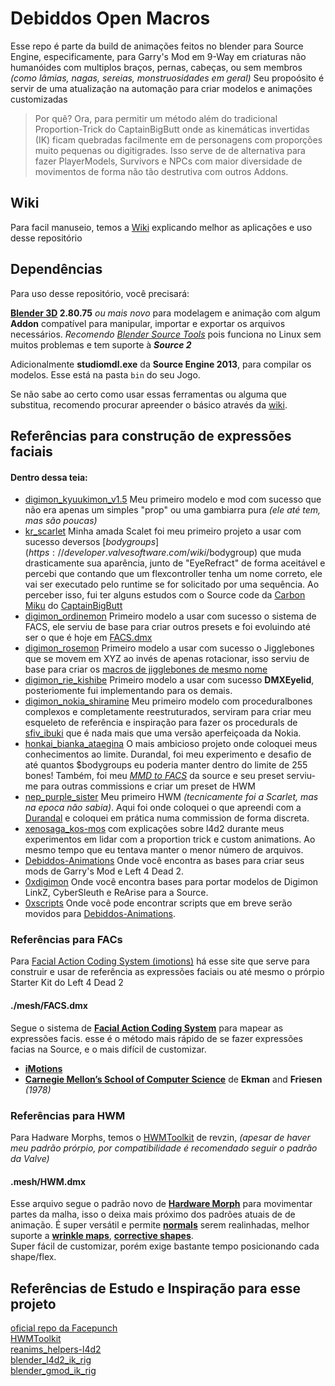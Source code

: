 # Debiddos Open Macros
Esse repo é parte da build de animações feitos no blender para Source Engine, especificamente, para Garry's Mod em 9-Way em criaturas não humanóides com multiplos braços, pernas, cabeças, ou sem membros *(como lâmias, nagas, sereias, monstruosidades em geral)*
Seu propoósito é servir de uma atualização na automação para criar modelos e animações customizadas

> Por quê?
> Ora, para permitir um método além do tradicional Proportion-Trick do CaptainBigButt onde as kinemáticas invertidas (IK) ficam quebradas facilmente em de personagens com proporções muito pequenas ou digitigrades.
Isso serve de de alternativa para fazer PlayerModels, Survivors e NPCs com maior diversidade de movimentos de forma não tão destrutiva com outros Addons.



## Wiki
Para facil manuseio, temos a [Wiki](https://github.com/LoveRenamon/Debiddos-Animations-private/wiki) explicando melhor as aplicações e uso desse repositório



## Dependências
Para uso desse repositório, você precisará:

**[Blender 3D](https://www.blender.org) 2.80.75** *ou mais novo* para modelagem e animação com algum **Addon** compatível para manipular, importar e exportar os arquivos necessários. *Recomendo [Blender Source Tools](http://steamreview.org/BlenderSourceTools/archives/)* pois funciona no Linux sem muitos problemas e tem suporte à ***Source 2***  

Adicionalmente **studiomdl.exe** da **Source Engine 2013**, para compilar os modelos. Esse está na pasta `bin` do seu Jogo.  

Se não sabe ao certo como usar essas ferramentas ou alguma que substitua, recomendo procurar apreender o básico através da [wiki](https://github.com/LoveRenamon/Debiddos-Animations-private/wiki).  



## Referências para construção de expressões faciais  

#### Dentro dessa teia:
  - [digimon_kyuukimon_v1.5](digimon_kyuukimon_v1.5) Meu primeiro modelo e mod com sucesso que não era apenas um simples "prop" ou uma gambiarra pura *(ele até tem, mas são poucas)*
  - [kr_scarlet](kr_scarlet) Minha amada Scalet foi meu primeiro projeto a usar com sucesso deversos [$bodygroups](https://developer.valvesoftware.com/wiki/$bodygroup) que muda drasticamente sua aparência, junto de "EyeRefract" de forma aceitável e percebi que contando que um flexcontroller tenha um nome correto, ele vai ser executado pelo runtime se for solicitado por uma sequência. Ao perceber isso, fui ter alguns estudos com o Source code da [Carbon Miku](vocaloid_carbon_miku) do [CaptainBigButt](https://steamcommunity.com/id/CaptainBigButt)
  - [digimon_ordinemon](digimon_ordinemon) Primeiro modelo a usar com sucesso o sistema de FACS, ele serviu de base para criar outros presets e foi evoluindo até ser o que é hoje em [FACS.dmx](mesh/FACS.dmx)
  - [digimon_rosemon](digimon_rosemon) Primeiro modelo a usar com sucesso o Jigglebones que se movem em XYZ ao invés de apenas rotacionar, isso serviu de base para criar os [macros de jigglebones de mesmo nome](includes/macro/jiggle_tiferet.qci)
  - [digimon_rie_kishibe](digimon_rie_kishibe) Primeiro modelo a usar com sucesso **DMXEyelid**, posteriomente fui implementando para os demais.
  - [digimon_nokia_shiramine](digimon_nokia_shiramine) Meu primeiro modelo com proceduralbones complexos e completamente reestruturados, serviram para criar meu esqueleto de referência e inspiração para fazer os procedurals de [sfiv_ibuki](sfiv_ibuki) que é nada mais que uma versão aperfeiçoada da Nokia.
  - [honkai_bianka_ataegina](honkai_bianka_ataegina) O mais ambicioso projeto onde coloquei meus conhecimentos ao limite. Durandal, foi meu experimento e desafio de até quantos $bodygroups eu poderia manter dentro do limite de 255 bones! Também, foi meu *[MMD to FACS](includes/Flex_MMD.qci)* da source e seu preset serviu-me para outras commissions e criar um preset de HWM
  - [nep_purple_sister](nep_purple_sister) Meu primeiro HWM *(tecnicamente foi a Scarlet, mas na epoca não sabia)*. Aqui foi onde coloquei o que apreendi com a [Durandal](honkai_bianka_ataegina/includes/Flex_MMD.qci) e coloquei em prática numa commission de forma discreta.
  - [xenosaga_kos-mos](xenosaga_kos-mos) com explicações sobre l4d2 durante meus experimentos em lidar com a proportion trick e custom animations. Ao mesmo tempo que eu tentava manter o menor número de arquivos.
  - [Debiddos-Animations](Debiddos-Animations) Onde você encontra as bases para criar seus mods de Garry's Mod e Left 4 Dead 2.
  - [0xdigimon](0xdigimon) Onde você encontra bases para portar modelos de Digimon LinkZ, CyberSleuth e ReArise para a Source.
  - [0xscripts](scripts) Onde você pode encontrar scripts que em breve serão movidos para [Debiddos-Animations](https://github.com/LoveRenamon/Debiddos-Animations-private).


### Referências para FACs  
Para [Facial Action Coding System (imotions)](https://imotions.com/blog/facial-action-coding-system) há esse site que serve para construir e usar de referência as expressões faciais ou até mesmo o prórpio Starter Kit do Left 4 Dead 2  

#### ./mesh/FACS.dmx
  Segue o sistema de **[Facial Action Coding System]()** para mapear as expressões facis. esse é o método mais rápido de se fazer expressões facias na Source, e o mais difícil de customizar.  

* **[iMotions](https://imotions.com/blog/facial-action-coding-system)**  
* **[Carnegie Mellon’s School of Computer Science](https://www.cs.cmu.edu/~face/facs.htm)** de **Ekman** and **Friesen** *(1978)*   


### Referências para HWM
Para Hadware Morphs, temos o [HWMToolkit](https://github.com/revzin/HWMToolkit) de revzin, *(apesar de haver meu padrão prórpio, por compatibilidade é recomendado seguir o padrão da Valve)*

#### .mesh/HWM.dmx
  Esse arquivo segue o padrão novo de **[Hardware Morph]()** para movimentar partes da malha, isso o deixa mais próximo dos padrões atuais de de animação. É super versátil e permite **[normals]()** serem realinhadas, melhor suporte a **[wrinkle maps]()**, **[corrective shapes]()**.  
  Super fácil de customizar, porém exige bastante tempo posicionando cada shape/flex.  


## Referências de Estudo e Inspiração para esse projeto  
[oficial repo da Facepunch](https://github.com/robotboy655/gmod-animations)  
[HWMToolkit](https://github.com/revzin/HWMToolkit)  
[reanims_helpers-l4d2](https://github.com/xDShot/reanims_helpers-l4d2)  
[blender_l4d2_ik_rig](https://github.com/xDShot/blender_l4d2_ik_rig)  
[blender_gmod_ik_rig](https://github.com/xDShot/blender_gmod_ik_rig)  
